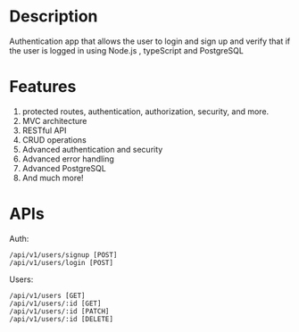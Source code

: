 # Description #
Authentication app that allows the user to login and sign up and verify that if the user is logged in using Node.js , typeScript and PostgreSQL


# Features #

1. protected routes, authentication, authorization, security, and more. 
2. MVC architecture
3. RESTful API
4. CRUD operations
5. Advanced authentication and security
6. Advanced error handling
7. Advanced PostgreSQL 
8. And much more!
# APIs # 
Auth:
~~~
/api/v1/users/signup [POST]
/api/v1/users/login [POST]
~~~

Users:
~~~
/api/v1/users [GET] 
/api/v1/users/:id [GET]
/api/v1/users/:id [PATCH]  
/api/v1/users/:id [DELETE] 
~~~

